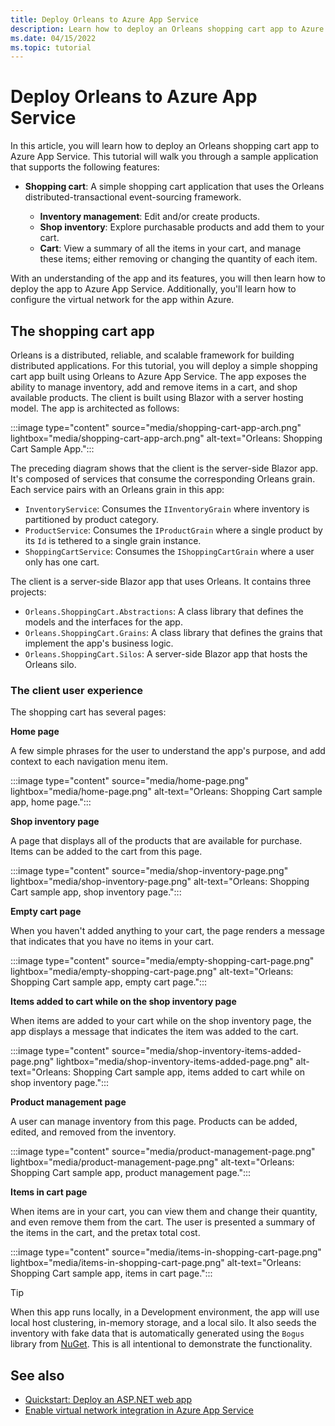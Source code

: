 ```yaml
---
title: Deploy Orleans to Azure App Service
description: Learn how to deploy an Orleans shopping cart app to Azure App Service.
ms.date: 04/15/2022
ms.topic: tutorial
---
```


# Deploy Orleans to Azure App Service

In this article, you will learn how to deploy an Orleans shopping cart app to Azure App Service. This tutorial will walk you through a sample application that supports the following features:

- **Shopping cart**: A simple shopping cart application that uses the Orleans distributed-transactional event-sourcing framework.

  - **Inventory management**: Edit and/or create products.
  - **Shop inventory**: Explore purchasable products and add them to your cart.
  - **Cart**: View a summary of all the items in your cart, and manage these items; either removing or changing the quantity of each item.

With an understanding of the app and its features, you will then learn how to deploy the app to Azure App Service. Additionally, you'll learn how to configure the virtual network for the app within Azure.

## The shopping cart app

Orleans is a distributed, reliable, and scalable framework for building distributed applications. For this tutorial, you will deploy a simple shopping cart app built using Orleans to Azure App Service. The app exposes the ability to manage inventory, add and remove items in a cart, and shop available products. The client is built using Blazor with a server hosting model. The app is architected as follows:

:::image type="content" source="media/shopping-cart-app-arch.png" lightbox="media/shopping-cart-app-arch.png" alt-text="Orleans: Shopping Cart Sample App.":::

The preceding diagram shows that the client is the server-side Blazor app. It's composed of services that consume the corresponding Orleans grain. Each service pairs with an Orleans grain in this app:

- `InventoryService`: Consumes the `IInventoryGrain` where inventory is partitioned by product category.
- `ProductService`: Consumes the `IProductGrain` where a single product by its `Id` is tethered to a single grain instance.
- `ShoppingCartService`: Consumes the `IShoppingCartGrain`  where a user only has one cart.

The client is a server-side Blazor app that uses Orleans. It contains three projects:

- `Orleans.ShoppingCart.Abstractions`: A class library that defines the models and the interfaces for the app.
- `Orleans.ShoppingCart.Grains`: A class library that defines the grains that implement the app's business logic.
- `Orleans.ShoppingCart.Silos`: A server-side Blazor app that hosts the Orleans silo.

### The client user experience

The shopping cart has several pages:

**Home page**

A few simple phrases for the user to understand the app's purpose, and add context to each navigation menu item.

:::image type="content" source="media/home-page.png" lightbox="media/home-page.png" alt-text="Orleans: Shopping Cart sample app, home page.":::

**Shop inventory page**

A page that displays all of the products that are available for purchase. Items can be added to the cart from this page.

:::image type="content" source="media/shop-inventory-page.png" lightbox="media/shop-inventory-page.png" alt-text="Orleans: Shopping Cart sample app, shop inventory page.":::

**Empty cart page**

When you haven't added anything to your cart, the page renders a message that indicates that you have no items in your cart.

:::image type="content" source="media/empty-shopping-cart-page.png" lightbox="media/empty-shopping-cart-page.png" alt-text="Orleans: Shopping Cart sample app, empty cart page.":::

**Items added to cart while on the shop inventory page**

When items are added to your cart while on the shop inventory page, the app displays a message that indicates the item was added to the cart.

:::image type="content" source="media/shop-inventory-items-added-page.png" lightbox="media/shop-inventory-items-added-page.png" alt-text="Orleans: Shopping Cart sample app, items added to cart while on shop inventory page.":::

**Product management page**

A user can manage inventory from this page. Products can be added, edited, and removed from the inventory.

:::image type="content" source="media/product-management-page.png" lightbox="media/product-management-page.png" alt-text="Orleans: Shopping Cart sample app, product management page.":::

**Items in cart page**

When items are in your cart, you can view them and change their quantity, and even remove them from the cart. The user is presented a summary of the items in the cart, and the pretax total cost.

:::image type="content" source="media/items-in-shopping-cart-page.png" lightbox="media/items-in-shopping-cart-page.png" alt-text="Orleans: Shopping Cart sample app, items in cart page.":::

> [!TIP]
> When this app runs locally, in a Development environment, the app will use local host clustering, in-memory storage, and a local silo. It also seeds the inventory with fake data that is automatically generated using the `Bogus` library from [NuGet](https://www.nuget.org/packages/bogus). This is all intentional to demonstrate the functionality.

## See also

- [Quickstart: Deploy an ASP.NET web app](/azure/app-service/quickstart-dotnetcore)
- [Enable virtual network integration in Azure App Service](/azure/app-service/configure-vnet-integration-enable)
